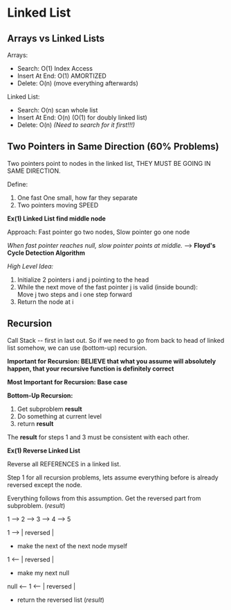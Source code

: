 # Linked List

## Arrays vs Linked Lists

Arrays: <br>
* Search: O(1) Index Access <br>
* Insert At End: O(1) AMORTIZED <br>
* Delete: O(n) (move everything afterwards) <br>

Linked List: <br> 
* Search: O(n) scan whole list <br>
* Insert At End: O(n) (O(1) for doubly linked list) <br>
* Delete: O(n) *(Need to search for it first!!!)* <br>

## Two Pointers in Same Direction (60% Problems)

Two pointers point to nodes in the linked list, THEY MUST BE GOING IN SAME DIRECTION. <br>

Define: <br>
1. One fast One small, how far they separate <br>
2. Two pointers moving SPEED <br>

**Ex(1) Linked List find middle node**

Approach: Fast pointer go two nodes, Slow pointer go one node

  *When fast pointer reaches null, slow pointer points at middle.* --> **Floyd's Cycle Detection Algorithm**

*High Level Idea:*

1. Initialize 2 pointers i and j pointing to the head <br>
2. While the next move of the fast pointer j is valid (inside bound): <br>
        Move j two steps and i one step forward <br>
3. Return the node at i <br>

## Recursion

Call Stack -- first in last out. So if we need to go from back to head of linked list somehow, we can use (bottom-up) recursion.

**Important for Recursion: BELIEVE that what you assume will absolutely happen, that your recursive function is definitely correct**

**Most Important for Recursion: Base case**

**Bottom-Up Recursion:** <br>
1. Get subproblem **result** <br>
2. Do something at current level <br>
3. return **result** <br>

The **result** for steps 1 and 3 must be consistent with each other.

**Ex(1) Reverse Linked List**

Reverse all REFERENCES in a linked list.

Step 1 for all recursion problems, lets assume everything before is already reversed except the node.

Everything follows from this assumption. Get the reversed part from subproblem. (*result*)

1 --> 2 --> 3 --> 4 --> 5

1 --> | reversed |

* make the next of the next node myself

1 <-- | reversed |

* make my next null

null <-- 1 <-- | reversed |

* return the reversed list (*result*)





















